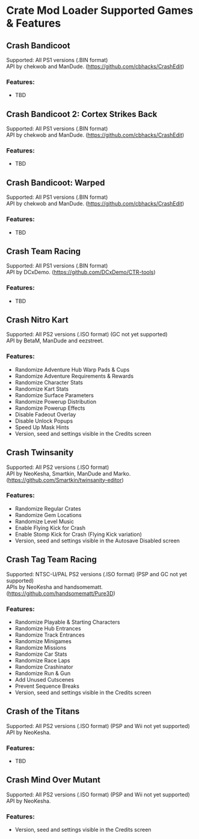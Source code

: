 # Crate Mod Loader Supported Games & Features
  
## Crash Bandicoot
Supported: All PS1 versions (.BIN format)  
API by chekwob and ManDude. (https://github.com/cbhacks/CrashEdit)  
### Features:  
- TBD  
  
## Crash Bandicoot 2: Cortex Strikes Back
Supported: All PS1 versions (.BIN format)  
API by chekwob and ManDude. (https://github.com/cbhacks/CrashEdit)  
### Features:  
- TBD  
  
## Crash Bandicoot: Warped
Supported: All PS1 versions (.BIN format)  
API by chekwob and ManDude. (https://github.com/cbhacks/CrashEdit)  
### Features:  
- TBD   
  
## Crash Team Racing
Supported: All PS1 versions (.BIN format)  
API by DCxDemo. (https://github.com/DCxDemo/CTR-tools)  
### Features:  
- TBD  
  
## Crash Nitro Kart
Supported: All PS2 versions (.ISO format) (GC not yet supported)  
API by BetaM, ManDude and eezstreet.  
### Features:  
- Randomize Adventure Hub Warp Pads & Cups
- Randomize Adventure Requirements & Rewards
- Randomize Character Stats
- Randomize Kart Stats
- Randomize Surface Parameters
- Randomize Powerup Distribution
- Randomize Powerup Effects
- Disable Fadeout Overlay
- Disable Unlock Popups
- Speed Up Mask Hints
- Version, seed and settings visible in the Credits screen
  
## Crash Twinsanity
Supported: All PS2 versions (.ISO format)  
API by NeoKesha, Smartkin, ManDude and Marko. (https://github.com/Smartkin/twinsanity-editor)  
### Features:  
- Randomize Regular Crates 
- Randomize Gem Locations  
- Randomize Level Music  
- Enable Flying Kick for Crash  
- Enable Stomp Kick for Crash (Flying Kick variation)  
- Version, seed and settings visible in the Autosave Disabled screen  
  
## Crash Tag Team Racing
Supported: NTSC-U/PAL PS2 versions (.ISO format) (PSP and GC not yet supported)  
APIs by NeoKesha and handsomematt. (https://github.com/handsomematt/Pure3D)  
### Features:  
- Randomize Playable & Starting Characters
- Randomize Hub Entrances
- Randomize Track Entrances
- Randomize Minigames
- Randomize Missions
- Randomize Car Stats
- Randomize Race Laps
- Randomize Crashinator
- Randomize Run & Gun
- Add Unused Cutscenes
- Prevent Sequence Breaks
- Version, seed and settings visible in the Credits screen
  
## Crash of the Titans
Supported: All PS2 versions (.ISO format) (PSP and Wii not yet supported)  
API by NeoKesha.  
### Features:   
- TBD  
  
## Crash Mind Over Mutant
Supported: All PS2 versions (.ISO format) (PSP and Wii not yet supported)  
API by NeoKesha.  
### Features:    
- Version, seed and settings visible in the Credits screen  
